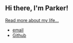 <!DOCTYPE html>
<html>
<head>
<title>Parker, nature_pig</title>
</head><body>
<nav>
   
<div >
    <h1>Hi there, I'm Parker!</h1>
    <p> <a href="/about">Read more about my life...</a></p>
</div><footer>
<ul>
 <li><a href="1656915576@qq.com">email</a></li>
 <li><a href="https://github.com/PKabc007.github.io">Github</a></li>
</ul>
</footer></body>
</html>
